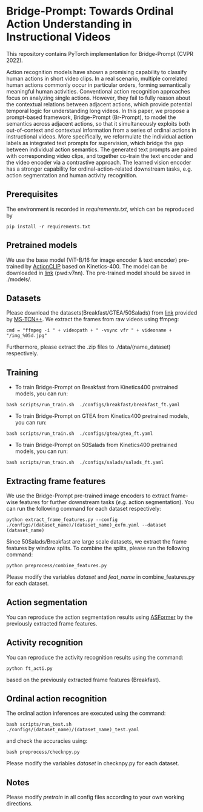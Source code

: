 # Bridge-Prompt: Towards Ordinal Action Understanding in Instructional Videos

This repository contains PyTorch implementation for Bridge-Prompt (CVPR 2022).

Action recognition models have shown a promising capability to classify human actions in short video clips. In a real scenario, multiple correlated human actions commonly occur in particular orders, forming semantically meaningful human activities. Conventional action recognition approaches focus on analyzing single actions. However, they fail to fully reason about the contextual relations between adjacent actions, which provide potential temporal logic for understanding long videos. In this paper, we propose a prompt-based framework, Bridge-Prompt (Br-Prompt), to model the semantics across adjacent actions, so that it simultaneously exploits both out-of-context and contextual information from a series of ordinal actions in instructional videos. More specifically, we reformulate the individual action labels as integrated text prompts for supervision, which bridge the gap between individual action semantics. The generated text prompts are paired with corresponding video clips, and together co-train the text encoder and the video encoder via a contrastive approach. The learned vision encoder has a stronger capability for ordinal-action-related downstream tasks, e.g. action segmentation and human activity recognition.

## Prerequisites

The environment is recorded in *requirements.txt*, which can be reproduced by

```
pip install -r requirements.txt
```



## Pretrained models
We use the base model (ViT-B/16 for image encoder & text encoder) pre-trained by [ActionCLIP](https://github.com/sallymmx/ActionCLIP) based on Kinetics-400. The model can be downloaded in [link](https://pan.baidu.com/s/1t3wROD0rLHQkxB2yD7TTkA) (pwd:v7nn). The pre-trained model should be saved in ./models/.



## Datasets

Please download the datasets(Breakfast/GTEA/50Salads) from [link](https://zenodo.org/record/3625992#.YZ5tAdBBxPZ) provided by [MS-TCN++](https://github.com/sj-li/MS-TCN2). We extract the frames from raw videos using ffmpeg:

```
cmd = "ffmpeg -i " + videopath + " -vsync vfr " + videoname + "/img_%05d.jpg"
```

Furthermore, please extract the .zip files to ./data/(name_dataset) respectively.



## Training

- To train Bridge-Prompt on Breakfast from Kinetics400 pretrained models, you can run:
```
bash scripts/run_train.sh  ./configs/breakfast/breakfast_ft.yaml
```
- To train Bridge-Prompt on GTEA from Kinetics400 pretrained models, you can run:

```
bash scripts/run_train.sh  ./configs/gtea/gtea_ft.yaml
```

- To train Bridge-Prompt on 50Salads from Kinetics400 pretrained models, you can run:

```
bash scripts/run_train.sh  ./configs/salads/salads_ft.yaml
```



## Extracting frame features

We use the Bridge-Prompt pre-trained image encoders to extract frame-wise features for further downstream tasks (*e.g.* action segmentation). You can run the following command for each dataset respectively:

```
python extract_frame_features.py --config ./configs/(dataset_name)/(dataset_name)_exfm.yaml --dataset (dataset_name)
```

Since 50Salads/Breakfast are large scale datasets, we extract the frame features by window splits. To combine the splits, please run the following command:

```
python preprocess/combine_features.py
```

Please modify the variables *dataset* and *feat_name* in combine_features.py for each dataset.



## Action segmentation

You can reproduce the action segmentation results using [ASFormer](https://github.com/ChinaYi/ASFormer) by the previously extracted frame features.



## Activity recognition

You can reproduce the activity recognition results using the command:

```
python ft_acti.py
```

based on the previously extracted frame features (Breakfast).



## Ordinal action recognition

The ordinal action inferences are executed using the command:

```
bash scripts/run_test.sh  ./configs/(dataset_name)/(dataset_name)_test.yaml
```

and check the accuracies using:

```
bash preprocess/checknpy.py
```

Please modify the variables *dataset* in checknpy.py for each dataset.



## Notes

Please modify *pretrain* in all config files according to your own working directions.

